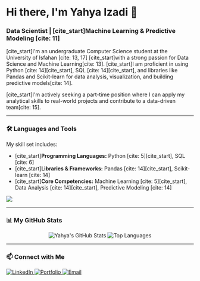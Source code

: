 # Hi there, I'm Yahya Izadi 👋

### Data Scientist | [cite_start]Machine Learning & Predictive Modeling [cite: 11]

[cite_start]I'm an undergraduate Computer Science student at the University of Isfahan [cite: 13, 17] [cite_start]with a strong passion for Data Science and Machine Learning[cite: 13]. [cite_start]I am proficient in using Python [cite: 14][cite_start], SQL [cite: 14][cite_start], and libraries like Pandas and Scikit-learn for data analysis, visualization, and building predictive models[cite: 14].

[cite_start]I'm actively seeking a part-time position where I can apply my analytical skills to real-world projects and contribute to a data-driven team[cite: 15].

---

### 🛠️ Languages and Tools

My skill set includes:

- [cite_start]**Programming Languages:** Python [cite: 5][cite_start], SQL [cite: 6]
- [cite_start]**Libraries & Frameworks:** Pandas [cite: 14][cite_start], Scikit-learn [cite: 14]
- [cite_start]**Core Competencies:** Machine Learning [cite: 5][cite_start], Data Analysis [cite: 14][cite_start], Predictive Modeling [cite: 14]

<p align="left">
  <a href="https://skillicons.dev">
    <img src="https://skillicons.dev/icons?i=python,sklearn,pandas,mysql&theme=light" />
  </a>
</p>

---

### 📊 My GitHub Stats

<p align="center">
  <img src="https://github-readme-stats.vercel.app/api?username=yahaiz&show_icons=true&theme=radical" alt="Yahya's GitHub Stats" />
  <img src="https://github-readme-stats.vercel.app/api/top-langs/?username=yahaiz&layout=compact&theme=radical" alt="Top Languages" />
</p>

---

### 📫 Connect with Me

<p align="left">
  <a href="https://www.linkedin.com/in/yahya-izadi" target="_blank">
    <img src="https://img.shields.io/badge/LinkedIn-0077B5?style=for-the-badge&logo=linkedin&logoColor=white" alt="LinkedIn"/>
  </a>
  <a href="http://yahyaizadi.ir/resume/" target="_blank">
    <img src="https://img.shields.io/badge/Portfolio-D15600?style=for-the-badge&logo=rss&logoColor=white" alt="Portfolio"/>
  </a>
  <a href="mailto:me@yahyaizadi.ir">
    <img src="https://img.shields.io/badge/Email-EA4335?style=for-the-badge&logo=gmail&logoColor=white" alt="Email"/>
  </a>
</p>
